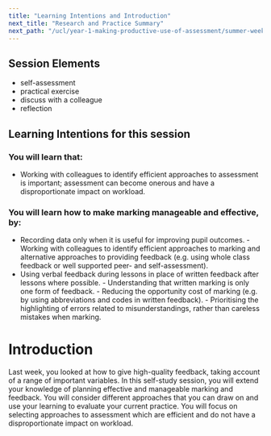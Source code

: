 ```yaml
---
title: "Learning Intentions and Introduction"
next_title: "Research and Practice Summary"
next_path: "/ucl/year-1-making-productive-use-of-assessment/summer-week-5-ect-research-and-practice-summary"
---
```


## Session Elements

- self-assessment
- practical exercise
- discuss with a colleague
- reflection

## Learning Intentions for this session

### You will learn that:

- Working with colleagues to identify efficient approaches to assessment is important; assessment can become onerous and have a disproportionate impact on workload.

### You will learn how to make marking manageable and effective, by:

- Recording data only when it is useful for improving pupil outcomes. - Working with colleagues to identify efficient approaches to marking and alternative approaches to providing feedback (e.g. using whole class feedback or well supported peer- and self-assessment).
- Using verbal feedback during lessons in place of written feedback after lessons where possible. - Understanding that written marking is only one form of feedback. - Reducing the opportunity cost of marking (e.g. by using abbreviations and codes in written feedback). - Prioritising the highlighting of errors related to misunderstandings, rather than careless mistakes when marking.

# Introduction

Last week, you looked at how to give high-quality feedback, taking account of a range of important variables. In this self-study session, you will extend your knowledge of planning effective and manageable marking and feedback. You will consider different approaches that you can draw on and use your learning to evaluate your current practice. You will focus on selecting approaches to assessment which are efficient and do not have a disproportionate impact on workload.
